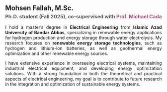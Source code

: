 <h2 style="margin-bottom: 5px;">Mohsen Fallah, M.Sc.</h2>

<p style="margin-top: 0; font-size: 16px; color: #555;">
    <strong>Ph.D. student (Fall 2025), co-supervised with
        <a href="https://www.dal.ca/faculty/engineering/electrical/faculty-staff/our-faculty/professors/cada-michael.html" style="color: #a64d79; text-decoration: none;">
            Prof. Michael Cada
        </a>
    </strong>
</p>

<p style="text-align: justify;">
    I hold a master’s degree in <strong>Electrical Engineering</strong> from
    <strong>Islamic Azad University of Bandar Abbas</strong>, specializing in
    renewable energy applications for hydrogen production and energy storage through
    water electrolysis. My research focuses on <strong>renewable energy storage technologies</strong>,
    such as hydrogen and lithium-ion batteries, as well as geothermal energy optimization and
    other renewable energy sources.
</p>

<p style="text-align: justify;">
    I have extensive experience in overseeing electrical systems, maintaining industrial
    electrical equipment, and developing energy optimization solutions. With a strong
    foundation in both the theoretical and practical aspects of electrical engineering,
    my goal is to contribute to future research in the integration and optimization of
    sustainable energy systems.
</p>
